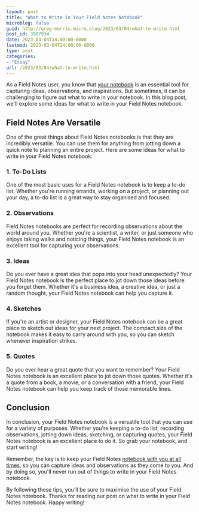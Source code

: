 ```yaml
---
layout: post
title: "What to Write in Your Field Notes Notebook"
microblog: false
guid: http://greg-morris.micro.blog/2023/03/04/what-to-write.html
post_id: 3987934
date: 2023-03-04T14:00:00-0000
lastmod: 2023-03-04T14:00:00-0000
type: post
categories:
- "Essay"
url: /2023/03/04/what-to-write.html
---
```

As a Field Notes user, you know that [your notebook](/2023/03/12/what-is-my.html) is an essential tool for capturing ideas, observations, and inspirations. But sometimes, it can be challenging to figure out what to write in your notebook. In this blog post, we'll explore some ideas for what to write in your Field Notes notebook.

## Field Notes Are Versatile
One of the great things about Field Notes notebooks is that they are incredibly versatile. You can use them for anything from jotting down a quick note to planning an entire project. Here are some ideas for what to write in your Field Notes notebook:

### 1. To-Do Lists
One of the most basic uses for a Field Notes notebook is to keep a to-do list. Whether you're running errands, working on a project, or planning out your day, a to-do list is a great way to stay organised and focused.

### 2. Observations
Field Notes notebooks are perfect for recording observations about the world around you. Whether you're a scientist, a writer, or just someone who enjoys taking walks and noticing things, your Field Notes notebook is an excellent tool for capturing your observations.

### 3. Ideas
Do you ever have a great idea that pops into your head unexpectedly? Your Field Notes notebook is the perfect place to jot down those ideas before you forget them. Whether it's a business idea, a creative idea, or just a random thought, your Field Notes notebook can help you capture it.

### 4. Sketches
If you're an artist or designer, your Field Notes notebook can be a great place to sketch out ideas for your next project. The compact size of the notebook makes it easy to carry around with you, so you can sketch whenever inspiration strikes.

### 5. Quotes
Do you ever hear a great quote that you want to remember? Your Field Notes notebook is an excellent place to jot down those quotes. Whether it's a quote from a book, a movie, or a conversation with a friend, your Field Notes notebook can help you keep track of those memorable lines.

## Conclusion
In conclusion, your Field Notes notebook is a versatile tool that you can use for a variety of purposes. Whether you're keeping a to-do list, recording observations, jotting down ideas, sketching, or capturing quotes, your Field Notes notebook is an excellent place to do it. So grab your notebook, and start writing!

Remember, the key is to keep your Field Notes [notebook with you at all times](/2023/05/17/get-a-notebook.html), so you can capture ideas and observations as they come to you. And by doing so, you'll never run out of things to write in your Field Notes notebook.

By following these tips, you'll be sure to maximise the use of your Field Notes notebook. Thanks for reading our post on what to write in your Field Notes notebook. Happy writing!
